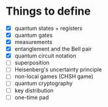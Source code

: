 # Things to define

- [X] quantum states + registers
- [X] quantum gates
- [X] measurements
- [X] entanglement and the Bell pair
- [X] quantum circuit notation
- [ ] superposition
- [ ] Heisenberg's uncertainty principle
- [ ] non-local games (CHSH game)
- [ ] quantum cryptography
- [ ] key distribution
- [ ] one-time pad
